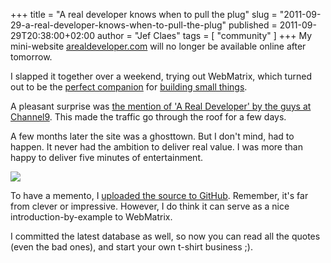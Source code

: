 +++
title = "A real developer knows when to pull the plug"
slug = "2011-09-29-a-real-developer-knows-when-to-pull-the-plug"
published = 2011-09-29T20:38:00+02:00
author = "Jef Claes"
tags = [ "community" ]
+++
My mini-website [arealdeveloper.com](#) will no
longer be available online after tomorrow.  
  
I slapped it together over a weekend, trying out WebMatrix, which turned
out to be the [perfect companion](https://www.jefclaes.be/2011/05/my-thoughts-on-webmatrix.html)
for [building small things](https://www.jefclaes.be/2011/09/building-small-things.html).  
  
A pleasant surprise was [the mention of 'A Real Developer' by the guys at Channel9](https://jefclaes.be/2011/05/arealdevelopercom-mentioned-on-channel9.html). This made the traffic go through the roof for a few days.  
  
A few months later the site was a ghosttown. But I don't mind, had to happen. It never had the ambition to deliver real value. I was more than happy to deliver five minutes of entertainment.  

[![](/post/images/thumbnails/2011-09-29-a-real-developer-knows-when-to-pull-the-plug-ARealDeveloperAnalytics.PNG)](/post/images/2011-09-29-a-real-developer-knows-when-to-pull-the-plug-ARealDeveloperAnalytics.PNG)

To have a memento, I [uploaded the source to GitHub](https://github.com/JefClaes/ARealDeveloper). Remember, it's far from clever or impressive. However, I do think it can serve as a nice introduction-by-example to WebMatrix.  
  
I committed the latest database as well, so now you can read all the
quotes (even the bad ones), and start your own t-shirt business ;).